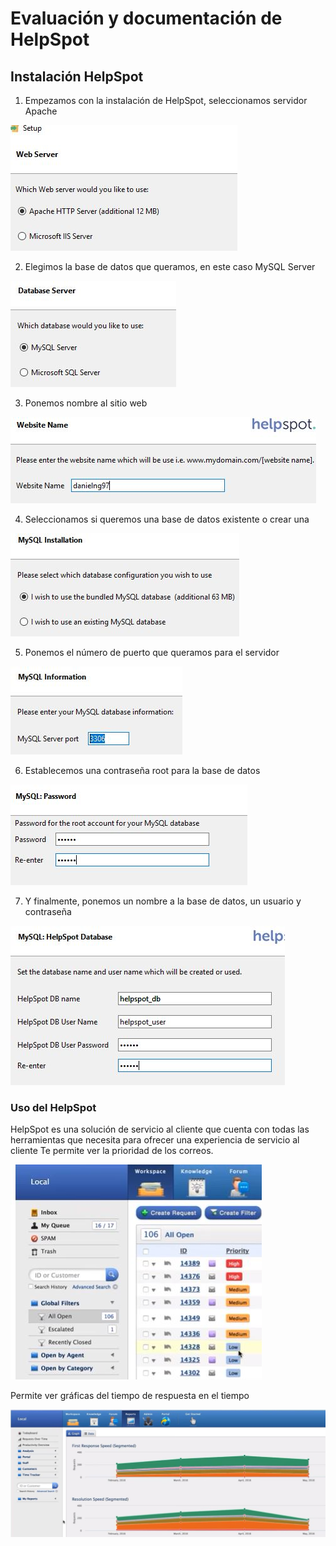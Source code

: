 # Evaluación y documentación de HelpSpot

## Instalación HelpSpot
1) Empezamos con la instalación de HelpSpot, seleccionamos servidor Apache

![imagen](Helpspot/Captura.JPG)

2) Elegimos la base de datos que queramos, en este caso MySQL Server

![imagen](Helpspot/Captura2.JPG)

3) Ponemos nombre al sitio web

![imagen](Helpspot/Captura3.JPG)

4) Seleccionamos si queremos una base de datos existente o crear una

![imagen](Helpspot/Captura4.JPG)

5) Ponemos el número de puerto que queramos para el servidor

![imagen](Helpspot/Captura5.JPG)

6) Establecemos una contraseña root para la base de datos

![imagen](Helpspot/Captura6.JPG)

7) Y finalmente, ponemos un nombre a la base de datos, un usuario y contraseña

![imagen](Helpspot/Captura7.JPG)

### Uso del HelpSpot
HelpSpot es una solución de servicio al cliente que cuenta con todas las herramientas que necesita para ofrecer una experiencia de servicio al cliente
Te permite ver la prioridad de los correos.

![imagen](Helpspot/Captura8.JPG)

Permite ver gráficas del tiempo de respuesta en el tiempo

![imagen](Helpspot/Captura9.JPG)
